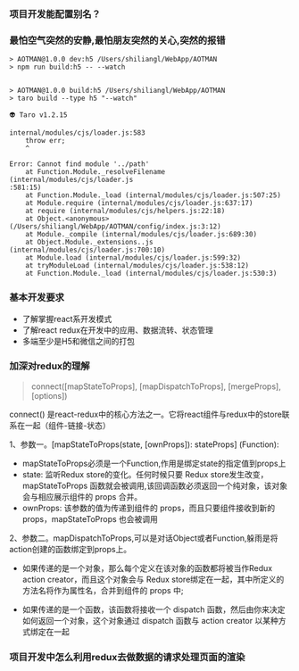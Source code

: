 ### 项目开发能配置别名？


### 最怕空气突然的安静,最怕朋友突然的关心,突然的报错

```
> AOTMAN@1.0.0 dev:h5 /Users/shiliangl/WebApp/AOTMAN
> npm run build:h5 -- --watch


> AOTMAN@1.0.0 build:h5 /Users/shiliangl/WebApp/AOTMAN
> taro build --type h5 "--watch"

👽 Taro v1.2.15

internal/modules/cjs/loader.js:583
    throw err;
    ^

Error: Cannot find module '../path'
    at Function.Module._resolveFilename (internal/modules/cjs/loader.js
:581:15)
    at Function.Module._load (internal/modules/cjs/loader.js:507:25)
    at Module.require (internal/modules/cjs/loader.js:637:17)
    at require (internal/modules/cjs/helpers.js:22:18)
    at Object.<anonymous> (/Users/shiliangl/WebApp/AOTMAN/config/index.js:3:12)
    at Module._compile (internal/modules/cjs/loader.js:689:30)
    at Object.Module._extensions..js (internal/modules/cjs/loader.js:700:10)
    at Module.load (internal/modules/cjs/loader.js:599:32)
    at tryModuleLoad (internal/modules/cjs/loader.js:538:12)
    at Function.Module._load (internal/modules/cjs/loader.js:530:3)

```

###  基本开发要求

- 了解掌握react系开发模式
- 了解react redux在开发中的应用、数据流转、状态管理
- 多端至少是H5和微信之间的打包


### 加深对redux的理解

> connect([mapStateToProps], [mapDispatchToProps], [mergeProps], [options])

connect() 是react-redux中的核心方法之一。它将react组件与redux中的store联系在一起（组件-链接-状态）

1、参数一。[mapStateToProps(state, [ownProps]): stateProps] (Function):


- mapStateToProps必须是一个Function,作用是绑定state的指定值到props上
- state: 监听Redux store的变化。任何时候只要 Redux store发生改变，mapStateToProps 函数就会被调用,该回调函数必须返回一个纯对象，该对象会与相应展示组件的 props 合并。
- ownProps: 该参数的值为传递到组件的 props，而且只要组件接收到新的props，mapStateToProps 也会被调用


2、参数二。mapDispatchToProps,可以是对话Object或者Function,躲雨是将action创建的函数绑定到props上。

- 如果传递的是一个对象，那么每个定义在该对象的函数都将被当作Redux action creator，而且这个对象会与 Redux store绑定在一起，其中所定义的方法名将作为属性名，合并到组件的 props 中;

- 如果传递的是一个函数，该函数将接收一个 dispatch 函数，然后由你来决定如何返回一个对象，这个对象通过 dispatch 函数与 action creator 以某种方式绑定在一起




### 项目开发中怎么利用redux去做数据的请求处理页面的渲染
